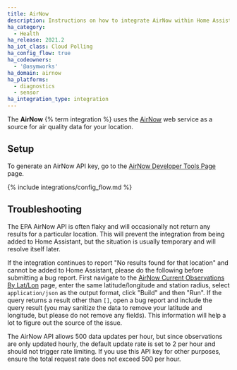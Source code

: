 ```yaml
---
title: AirNow
description: Instructions on how to integrate AirNow within Home Assistant.
ha_category:
  - Health
ha_release: 2021.2
ha_iot_class: Cloud Polling
ha_config_flow: true
ha_codeowners:
  - '@asymworks'
ha_domain: airnow
ha_platforms:
  - diagnostics
  - sensor
ha_integration_type: integration
---
```


The **AirNow** {% term integration %} uses the [AirNow](https://www.airnow.gov/) web service
as a source for air quality data for your location.

## Setup

To generate an AirNow API key, go to the [AirNow Developer Tools Page](https://docs.airnowapi.org/account/request/) page.

{% include integrations/config_flow.md %}

## Troubleshooting

The EPA AirNow API is often flaky and will occasionally not return any results for a particular location.  This will
prevent the integration from being added to Home Assistant, but the situation is usually temporary and will resolve
itself later.

If the integration continues to report "No results found for that location" and cannot be added to Home Assistant,
please do the following before submitting a bug report.  First navigate to the 
[AirNow Current Observations By Lat/Lon](https://docs.airnowapi.org/CurrentObservationsByLatLon/query) page, enter the
same latitude/longitude and station radius, select `application/json` as the output format, click "Build" and then "Run".
If the query returns a result other than `[]`, open a bug report and include the query result (you may sanitize the data
to remove your latitude and longitude, but please do not remove any fields).  This information will help a lot to figure
out the source of the issue.

<div class="note">

The AirNow API allows 500 data updates per hour, but since observations are only updated hourly, the default update rate is set to 2 per hour and should not trigger rate limiting. If you use this API key for other purposes, ensure the total request rate does not exceed 500 per hour.

</div>
